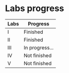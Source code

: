 # Labs progress

<table>
  <thead>
    <tr>
      <th>Labs</th>
      <th>Progress</th>
    </tr>
  </thead>
  <tbody>
    <tr>
      <td>I</td>
      <td>Finished</td>
    </tr>
    <tr>
      <td>II</td>
      <td>Finished</td>
    </tr>
    <tr>
      <td>III</td>
      <td>In progress...</td>
    </tr>
    <tr>
      <td>IV</td>
      <td>Not finished</td>
    </tr>
    <tr>
      <td>V</td>
      <td>Not finished</td>
    </tr>
  </tbody>
</table>
